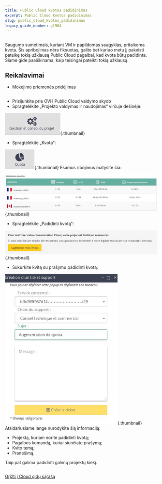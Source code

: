 ```yaml
---
title: Public Cloud kvotos padidinimas
excerpt: Public Cloud kvotos padidinimas
slug: public_cloud_kvotos_padidinimas
legacy_guide_number: g1904
---
```



## 
Saugumo sumetimais, kuriant VM ir papildomas saugyklas, pritaikoma kvota. 
Šis apribojimas nėra fiksuotas, galite bet kuriuo metu jį pakeisti pateikę tokią užklausą Public Cloud pagalbai, kad kvota būtų padidinta.
Šiame gide paaiškinama, kaip teisingai pateikti tokią užklausą.


## Reikalavimai

- [Mokėjimo priemonės pridėjimas]({legacy}1984)




## 

- Prisijunkite prie OVH Public Cloud valdymo skydo
- Spragtelėkite „Projekto valdymas ir naudojimas“ viršuje dešinėje:



![](images/img_2835.jpg){.thumbnail}

- Spragtelėkite „Kvota“:



![](images/img_2836.jpg){.thumbnail}
Esamus ribojimus matysite čia:

![](images/img_2837.jpg){.thumbnail}

- Spragtelėkite „Padidinti kvotą“:



![](images/img_2838.jpg){.thumbnail}

- Sukurkite kvitą su prašymu padidinti kvotą.



![](images/img_2840.jpg){.thumbnail}
Atsidariusiame lange nurodykite šią informaciją:

- Projektą, kuriam norite padidinti kvotą;
- Pagalbos komandą, kuriai siunčiate prašymą;
- Kvito temą;
- Pranešimą.


Taip pat galima padidinti galimų projektų kiekį.


## 
[Grįžti į Cloud gidų sąrašą]({legacy}1785)

